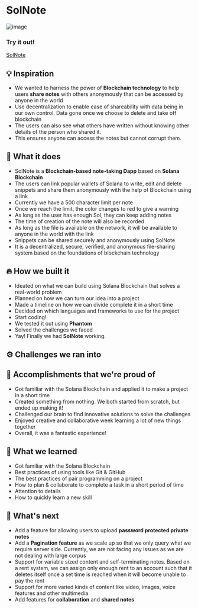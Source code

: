 # SolNote
![image](https://user-images.githubusercontent.com/62856848/191882587-90dfed26-77fa-4a4a-87c2-4644d941853b.png)
### Try it out!
[SolNote](https://solnote.netlify.app/#/CLBPq8qTfjQshdanMUiHvU6ynbvSjZaTbUBYrFYLnqNE)

## 💡 Inspiration
- We wanted to harness the power of **Blockchain technology** to help users **share notes** with others anonymously that can be accessed by anyone in the world
- Use decentralization to enable ease of shareability with data being in our own control. Data gone once we choose to delete and take off blockchain
- The users can also see what others have written without knowing other details of the person who shared it. 
- This ensures anyone can access the notes but cannot corrupt them.

## 📝 What it does
- SolNote is a **Blockchain-based note-taking Dapp** based on **Solana Blockchain**
- The users can link popular wallets of Solana to write, edit and delete snippets and share them anonymously with the help of Blockchain using a link
- Currently we have a 500 character limit per note
- Once we reach the limit, the color changes to red to give a warning
- As long as the user has enough Sol, they can keep adding notes
- The time of creation of the note will also be recorded
- As long as the file is available on the network, it will be available to anyone in the world with the link
- Snippets can be shared securely and anonymously using SolNote
- It is a decentralized, secure, verified, and anonymous file-sharing system based on the foundations of blockchain technology

## 🔥 How we built it
- Ideated on what we can build using Solana Blockchain that solves a real-world problem
- Planned on how we can turn our idea into a project
- Made a timeline on how we can divide complete it in a short time
- Decided on which languages and frameworks to use for the project
- Start coding!
- We tested it out using **Phantom**
- Solved the challenges we faced
- Yay! Finally we had **SolNote** working.

## ⚙️ Challenges we ran into

## 🏅 Accomplishments that we're proud of
- Got familiar with the Solana Blockchain and applied it to make a project in a short time
- Created something from nothing. We both started from scratch, but ended up making it!
- Challenged our brain to find innovative solutions to solve the challenges
- Enjoyed creative and collaborative week learning a lot of new things together
- Overall, it was a fantastic experience!

## 📖 What we learned
- Got familiar with the Solana Blockchain
- Best practices of using tools like Git & GitHub
- The best practices of pair programming on a project
- How to plan & collaborate to complete a task in a short period of time
- Attention to details
- How to quickly learn a new skill

## 📌 What's next
- Add a feature for allowing users to upload **password protected private notes**
- Add a **Pagination feature** as we scale up so that we only query what we require server side. Currently, we are not facing any issues as we are not dealing with large corpus
- Support for variable sized content and self-terminating notes. Based on a rent system, we can assign only enough rent to an account such that it deletes itself once a set time is reached when it will become unable to pay the rent
- Support for more varied kinds of content like video, images, voice features and other multimedia
- Add features for **collaboration** and **shared notes**
